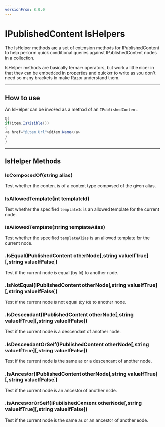```yaml
---
versionFrom: 8.0.0
---
```


# IPublishedContent IsHelpers

The IsHelper methods are a set of extension methods for IPublishedContent to help perform quick conditional queries against IPublishedContent nodes in a collection.

IsHelper methods are basically ternary operators, but work a little nicer in that they can be embedded in properties and quicker to write as you don't need so many brackets to make Razor understand them.

---

## How to use

An IsHelper can be invoked as a method of an `IPublishedContent`.

```csharp
@{
if(item.IsVisible())
{
<a href="@item.Url">@item.Name</a>
}
}
```

---

## IsHelper Methods

### IsComposedOf(string alias)

Test whether the content is of a content type composed of the given alias.

### IsAllowedTemplate(int templateId)

Test whether the specified `templateId` is an allowed template for the current node.

### IsAllowedTemplate(string templateAlias)

Test whether the specified `templateAlias` is an allowed template for the current node.

### .IsEqual(IPublishedContent otherNode[,string valueIfTrue][,string valueIfFalse])

Test if the current node is equal (by Id) to another node.

### .IsNotEqual(IPublishedContent otherNode[,string valueIfTrue][,string valueIfFalse])

Test if the current node is not equal (by Id) to another node.

### .IsDescendant(IPublishedContent otherNode[,string valueIfTrue][,string valueIfFalse])

Test if the current node is a descendant of another node.

### .IsDescendantOrSelf(IPublishedContent otherNode[,string valueIfTrue][,string valueIfFalse])

Test if the current node is the same as or a descendant of another node.

### .IsAncestor(IPublishedContent otherNode[,string valueIfTrue][,string valueIfFalse])

Test if the current node is an ancestor of another node.

### .IsAncestorOrSelf(IPublishedContent otherNode[,string valueIfTrue][,string valueIfFalse])

Test if the current node is the same as or an ancestor of another node.
